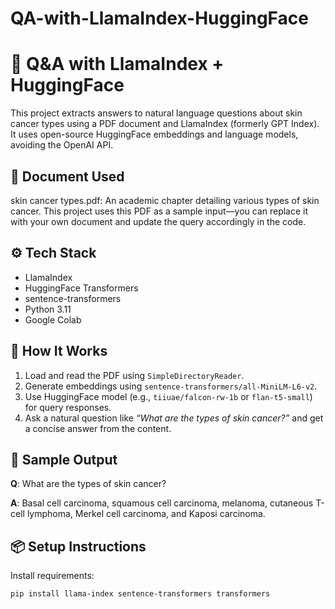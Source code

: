 # QA-with-LlamaIndex-HuggingFace

# 🧠  Q&A with LlamaIndex + HuggingFace

This project extracts answers to natural language questions about skin cancer types using a PDF document and LlamaIndex (formerly GPT Index). It uses open-source HuggingFace embeddings and language models, avoiding the OpenAI API.

## 📄 Document Used

skin cancer types.pdf: An academic chapter detailing various types of skin cancer. This project uses this PDF as a sample input—you can replace it with your own document and update the query accordingly in the code.
## ⚙️ Tech Stack

- LlamaIndex
- HuggingFace Transformers
- sentence-transformers
- Python 3.11
- Google Colab

## 🚀 How It Works

1. Load and read the PDF using `SimpleDirectoryReader`.
2. Generate embeddings using `sentence-transformers/all-MiniLM-L6-v2`.
3. Use HuggingFace model (e.g., `tiiuae/falcon-rw-1b` or `flan-t5-small`) for query responses.
4. Ask a natural question like _“What are the types of skin cancer?”_ and get a concise answer from the content.

## 🧪 Sample Output

**Q**: What are the types of skin cancer?

**A**: Basal cell carcinoma, squamous cell carcinoma, melanoma, cutaneous T-cell lymphoma, Merkel cell carcinoma, and Kaposi carcinoma.

## 📦 Setup Instructions

Install requirements:
```bash
pip install llama-index sentence-transformers transformers

